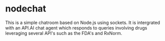 # nodechat

This is a simple chatroom based on Node.js using sockets. It is intergrated with an API.AI chat agent which responds to queries involving drugs leveraging several API's such as the FDA's and RxNorm.
